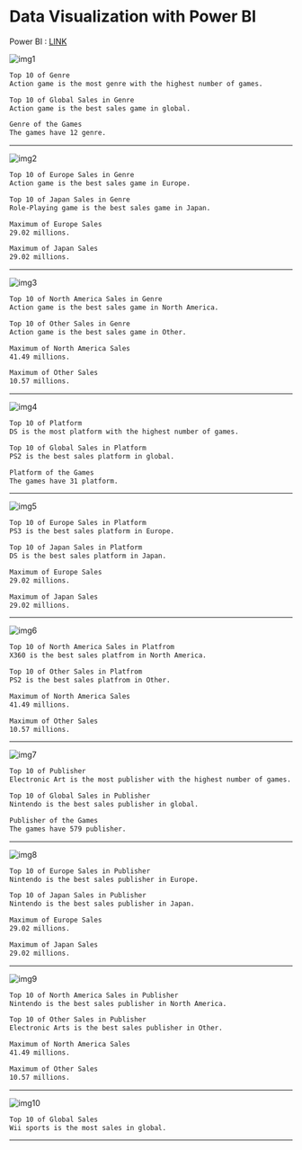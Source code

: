 # Data Visualization with Power BI

Power BI : [LINK](https://app.powerbi.com/view?r=eyJrIjoiZDdkMjlkZWUtNGY3MS00MTFmLWI4YWEtYjA1ZWU0YWY5ZGMyIiwidCI6IjZmNDQzMmRjLTIwZDItNDQxZC1iMWRiLWFjMzM4MGJhNjMzZCIsImMiOjEwfQ%3D%3D)

![img1](../assets/images/BI_Final_Page_01.png)

```txt
Top 10 of Genre
Action game is the most genre with the highest number of games.

Top 10 of Global Sales in Genre
Action game is the best sales game in global.

Genre of the Games
The games have 12 genre.
```

---
![img2](../assets/images/BI_Final_Page_02.png)

```txt
Top 10 of Europe Sales in Genre
Action game is the best sales game in Europe.

Top 10 of Japan Sales in Genre
Role-Playing game is the best sales game in Japan.

Maximum of Europe Sales
29.02 millions.

Maximum of Japan Sales
29.02 millions.
```

---

![img3](../assets/images/BI_Final_Page_03.png)

```txt
Top 10 of North America Sales in Genre
Action game is the best sales game in North America.

Top 10 of Other Sales in Genre
Action game is the best sales game in Other.

Maximum of North America Sales
41.49 millions.

Maximum of Other Sales
10.57 millions.
```

---

![img4](../assets/images/BI_Final_Page_04.png)

```txt
Top 10 of Platform
DS is the most platform with the highest number of games.

Top 10 of Global Sales in Platform
PS2 is the best sales platform in global.

Platform of the Games
The games have 31 platform.
```

---

![img5](../assets/images/BI_Final_Page_05.png)

```txt
Top 10 of Europe Sales in Platform
PS3 is the best sales platform in Europe.

Top 10 of Japan Sales in Platform
DS is the best sales platform in Japan.

Maximum of Europe Sales
29.02 millions.

Maximum of Japan Sales
29.02 millions.
```

---

![img6](../assets/images/BI_Final_Page_06.png)

```txt
Top 10 of North America Sales in Platfrom
X360 is the best sales platfrom in North America.

Top 10 of Other Sales in Platfrom
PS2 is the best sales platfrom in Other.

Maximum of North America Sales
41.49 millions.

Maximum of Other Sales
10.57 millions.
```

---

![img7](../assets/images/BI_Final_Page_07.png)

```txt
Top 10 of Publisher
Electronic Art is the most publisher with the highest number of games.

Top 10 of Global Sales in Publisher
Nintendo is the best sales publisher in global.

Publisher of the Games
The games have 579 publisher.
```

---

![img8]()

```txt
Top 10 of Europe Sales in Publisher
Nintendo is the best sales publisher in Europe.

Top 10 of Japan Sales in Publisher
Nintendo is the best sales publisher in Japan.

Maximum of Europe Sales
29.02 millions.

Maximum of Japan Sales
29.02 millions.
```

---

![img9]()

```txt
Top 10 of North America Sales in Publisher
Nintendo is the best sales publisher in North America.

Top 10 of Other Sales in Publisher
Electronic Arts is the best sales publisher in Other.

Maximum of North America Sales
41.49 millions.

Maximum of Other Sales
10.57 millions.
```

---

![img10](../assets/images/BI_Final_Page_10.png)

```txt
Top 10 of Global Sales
Wii sports is the most sales in global.
```

---
